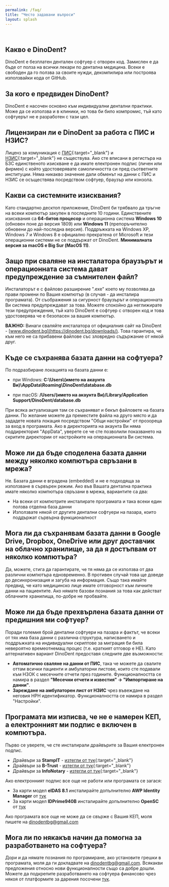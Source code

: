 ```yaml
---
permalink: /faq/
title: "Често задавани въпроси"
layout: splash
---
```

<br>

## Какво е DinoDent?
DinoDent е безплатен дентален софтуер с отворен код. Замислен е да бъде от полза на всички лекари по дентална медицина. Всеки е свободен да го ползва за своите нужди, декомпилира или построява използвайки кода от GitHub.

## За кого е предвиден DinoDent?
DinoDent е насочен основно към индивидуални дентални практики. Може да се използва и в клиники, но това би било компромис, тъй като софтуерът не е разработен с тази цел.

## Лицензиран ли е DinoDent за работа с ПИС и НЗИС?
Лиценз за комуникация с [ПИС](https://pis.nhif.bg/){:target="_blank"} и [НЗИС](https://www.his.bg/){:target="_blank"} не съществува. Ако сте вписани в регистъра на БЗС единственото изискване е да имате електронен подпис (личен или фирмен) с който удостоверявате самоличността си пред съответните институции. Няма никакво значение дали обменът на данни с ПИС и НЗИС се осъществява посредством софтуер, браузър или конзола.

## Какви са системните изисквания?
Като стандартно десктоп приложение, DinoDent би трябвало да тръгне на всеки компютър закупен в последните 10 години. Единствените изисквания са <b>64-битов процесор</b> и операционна система
<b>Windows 10</b> (обновен поне до версия 1809) или <b>Windows 11</b> (препоръчително обновени до най-последна версия). Поддръжката на Windows XP, Windows 7 и Windows 8 е официално прекратена от Microsoft и тези операционни системи не се поддържат от DinoDent. 
<b>Минималната версия за macOS е Big Sur (МacOS 11)</b>. 

## Защо при сваляне на инсталатора браузърът и операционната система дават предупреждение за съмнителен файл?
Инсталаторът е с файлово разширение ".exe" което му позволява да прави промени по Вашия компютър (в случая - да инсталира програмата). От съображения за сигурност браузърът и операционната Ви система предупреждават за това. Можете спокойно да неглижирате тези предупреждения, тъй като DinoDent е софтуер с отворен код и това удостоверява че е безопасен за вашия компютър. 

<b>ВАЖНО:</b> Винаги сваляйте инсталатора от официалния сайт на DinoDent - [www.dinodent.bg](https://dinodent.bg/downloads/). Това гарантира, че към него не са прибавени файлове със зловредно съдържание от някой друг.

## Къде се съхранява базата данни на софтуера?
По подразбиране локацията на базата данни е: 

- при Windows:
<b>C:\Users\\(името на акаунта Ви)\AppData\Roaming\DinoDent\database.db</b>

- при macOS:
<b>/Users/(името на акаунта Ви)/Library/Application Support/DinoDent/database.db</b>

При всяка актуализация там се съхраняват и бекъп файловете на базата данни. По желание можете да преместите файла на друго място и да зададете новата локация посредством "Общи настройки" от прозореца за вход в програмата. Ако в директорията на акаунта Ви няма поддиректория "AppData", уверете се че сте позволили показването на скритите директории от настройките на операционната Ви система.

## Може ли да бъде споделена базата данни между няколко компютъра свръзани в мрежа?
Не. Базата данни е вградена (embedded) и не е подходяща за използване в сървърен режим. Ако във Вашата дентална практика имате няколко компютъра свръзани в мрежа, вариантите са два: 

- На всеки от компютрите инсталирате програмата и така всеки един ползва отделна база данни
- Използвате някой от другите дентални софтуери на пазара, които поддържат сървърна функционалност

## Мога ли да съхранявам базата данни в Google Drive, Dropbox, OneDrive или друг доставчик на облачно хранилище, за да я достъпвам от няколко компютъра?
Да, можете, стига да гарантирате, че тя няма да се използва от два различни компютъра едновременно. В противен случай това ще доведе до десинхронизация и загуба на информация. Също така имайте предвид, че като медицинско лице имате отговорност към личните данни на пациентите. Ако нямате базови познания за това как действат облачните хранилища, по-добре не пробвайте.

## Може ли да бъде прехвърлена базата данни от предишния ми софтуер?
Поради големия брой дентални софтуери на пазара и фактът, че всеки от тях има база данни с различна структура, написването и поддръжката на индивидуални скриптове за миграция би била невероятно времеотнемащ процес (т.е. краткият отговор е НЕ). Като алтернативен вариант DinoDent предоставя следните две възможности: 

- <b>Автоматично сваляне на данни от ПИС</b>, така че можете да свалите оттам всички пациенти и амбулаторни листове, които сте подавали към НЗОК с месечните отчети през годините. Функционалността се намира в раздел <b>"Месечни отчети и известия" -> "Импортиране на данни"</b>.
- <b>Зареждане на амбулаторен лист от НЗИС</b> чрез въвеждане на неговия НРН идентификатор. Функционалността се намира в раздел "Настройки".

## Програмата ми изписва, че не е намерен КЕП, а електронният ми подпис е включен в компютъра.
Първо се уверете, че сте инсталирали драйвърите за Вашия електронен подпис.

- Драйвъри за <b>StampIT</b> - [изтегли от тук](https://www.stampit.org/bg/page/795){:target="_blank"}
- Драйвъри за <b>B-Trust</b> - [изтегли от тук](https://www.b-trust.bg/client-center/signature-installation){:target="_blank"}
- Драйвъри за <b>InfoNotary</b> - [изтегли от тук](https://www.infonotary.com/?p=technical-support){:target="_blank"}

Ако електронният подпис все още не работи или програмата се загася:
- За карти модел <b>eIDAS 8.1</b> инсталирайте допълнително <b>AWP Identity Manager</b> от [тук](https://installer.id.ee/media/win/installer/AWP-5.3.5-SR1.x64.en-US.msi)
- За карти модел <b>IDPrime940B</b> инсталирайте допълнително <b>OpenSC</b> от [тук](https://github.com/OpenSC/OpenSC/releases/download/0.23.0/OpenSC-0.23.0_win64.msi)

Ако програмата все още не може да се свърже с Вашия КЕП, моля пишете на [dinodentbg@gmail.com](mailto:dinodentbg@gmail.com)

## Мога ли по някакъв начин да помогна за разработването на софтуера?
Дори и да нямате познания по програмиране, ако установите грешки в програмата, моля да ги докладвате на [dinodentbg@gmail.com](mailto:dinodentbg@gmail.com). Всякакви предложения относно нови функционалности също са добре дошли. Можете да подкрепите разработването на софтуера финансово чрез някоя от платформите за дарения посочени [тук](https://dinodent.bg/donate/).
